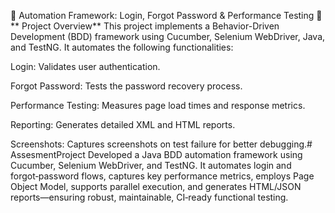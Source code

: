 🧪 Automation Framework: Login, Forgot Password & Performance Testing
📌** Project Overview**
This project implements a Behavior-Driven Development (BDD) framework using Cucumber, Selenium WebDriver, Java, and TestNG. It automates the following functionalities:

Login: Validates user authentication.

Forgot Password: Tests the password recovery process.

Performance Testing: Measures page load times and response metrics.

Reporting: Generates detailed XML and HTML reports.

Screenshots: Captures screenshots on test failure for better debugging.# AssesmentProject
Developed a Java BDD automation framework using Cucumber, Selenium WebDriver, and TestNG. It automates login and forgot‑password flows, captures key performance metrics, employs Page Object Model, supports parallel execution, and generates HTML/JSON reports—ensuring robust, maintainable, CI‑ready functional testing. 
